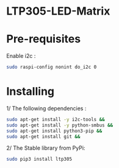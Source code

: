 # LTP305-LED-Matrix
# Pre-requisites
Enable i2c :
```sh
sudo raspi-config nonint do_i2c 0
```
# Installing
1/ The following dependencies :
```sh
sudo apt-get install -y i2c-tools &&
sudo apt-get install -y python-smbus &&
sudo apt-get install python3-pip &&
sudo apt-get install git &&
```
2/ The Stable library from PyPi:
```sh
sudo pip3 install ltp305
```

